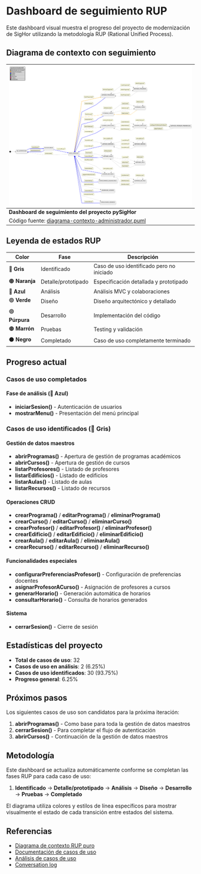 # Dashboard de seguimiento RUP

Este dashboard visual muestra el progreso del proyecto de modernización de SigHor utilizando la metodología RUP (Rational Unified Process).

## Diagrama de contexto con seguimiento

<div align=center>

|![Dashboard RUP - Diagrama de Contexto](/images/RUP/99-seguimiento/diagrama-contexto-administrador.svg)|
|-|
|**Dashboard de seguimiento del proyecto pySigHor**|
|Código fuente: [diagrama-contexto-administrador.puml](diagrama-contexto-administrador.puml)|

</div>

## Leyenda de estados RUP

|Color|Fase|Descripción|
|-|-|-|
|🔘 **Gris**|Identificado|Caso de uso identificado pero no iniciado|
|🟠 **Naranja**|Detalle/prototipado|Especificación detallada y prototipado|
|🔵 **Azul**|Análisis|Análisis MVC y colaboraciones|
|🟢 **Verde**|Diseño|Diseño arquitectónico y detallado|
|🟣 **Púrpura**|Desarrollo|Implementación del código|
|🟤 **Marrón**|Pruebas|Testing y validación|
|⚫ **Negro**|Completado|Caso de uso completamente terminado|

## Progreso actual

### Casos de uso completados

#### Fase de análisis (🔵 Azul)

- **iniciarSesion()** - Autenticación de usuarios
- **mostrarMenu()** - Presentación del menú principal

### Casos de uso identificados (🔘 Gris)

#### Gestión de datos maestros

- **abrirProgramas()** - Apertura de gestión de programas académicos
- **abrirCursos()** - Apertura de gestión de cursos
- **listarProfesores()** - Listado de profesores
- **listarEdificios()** - Listado de edificios
- **listarAulas()** - Listado de aulas
- **listarRecursos()** - Listado de recursos

#### Operaciones CRUD

- **crearPrograma()** / **editarPrograma()** / **eliminarPrograma()**
- **crearCurso()** / **editarCurso()** / **eliminarCurso()**
- **crearProfesor()** / **editarProfesor()** / **eliminarProfesor()**
- **crearEdificio()** / **editarEdificio()** / **eliminarEdificio()**
- **crearAula()** / **editarAula()** / **eliminarAula()**
- **crearRecurso()** / **editarRecurso()** / **eliminarRecurso()**

#### Funcionalidades especiales

- **configurarPreferenciasProfesor()** - Configuración de preferencias docentes
- **asignarProfesorACurso()** - Asignación de profesores a cursos
- **generarHorario()** - Generación automática de horarios
- **consultarHorario()** - Consulta de horarios generados

#### Sistema

- **cerrarSesion()** - Cierre de sesión

## Estadísticas del proyecto

- **Total de casos de uso**: 32
- **Casos de uso en análisis**: 2 (6.25%)
- **Casos de uso identificados**: 30 (93.75%)
- **Progreso general**: 6.25%

## Próximos pasos

Los siguientes casos de uso son candidatos para la próxima iteración:

1. **abrirProgramas()** - Como base para toda la gestión de datos maestros
2. **cerrarSesion()** - Para completar el flujo de autenticación
3. **abrirCursos()** - Continuación de la gestión de datos maestros

## Metodología

Este dashboard se actualiza automáticamente conforme se completan las fases RUP para cada caso de uso:

1. **Identificado** → **Detalle/prototipado** → **Análisis** → **Diseño** → **Desarrollo** → **Pruebas** → **Completado**

El diagrama utiliza colores y estilos de línea específicos para mostrar visualmente el estado de cada transición entre estados del sistema.

## Referencias

- [Diagrama de contexto RUP puro](../00-casos-uso/01-actores-casos-uso/diagrama-contexto-administrador.md)
- [Documentación de casos de uso](../00-casos-uso/02-detalle/)
- [Análisis de casos de uso](../01-analisis/casos-uso/)
- [Conversation log](../../conversation-log.md)
